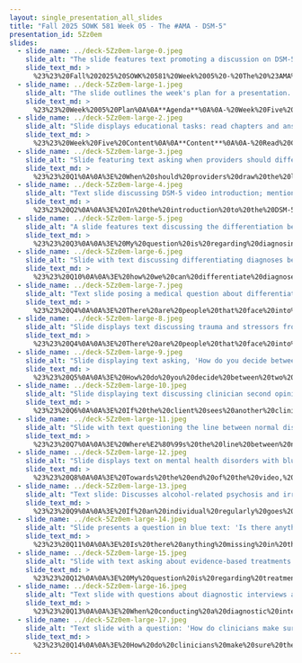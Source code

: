 ```yaml
---
layout: single_presentation_all_slides
title: "Fall 2025 SOWK 581 Week 05 - The #AMA - DSM-5"
presentation_id: 5Zz0em
slides:
  - slide_name: ../deck-5Zz0em-large-0.jpeg
    slide_alt: "The slide features text promoting a discussion on DSM-5. The left side reads 'Fall 2025 SOWK 581, WEEK 05' and 'The #AMA - DSM-5, JACOB CAMPBELL, PH.D., LICSW.' The right side shows the cover of the DSM-5-TR by the American Psychiatric Association."
    slide_text_md: >
      %23%23%20Fall%202025%20SOWK%20581%20Week%2005%20-%20The%20%23AMA%20-%20DSM-5%0A%0Atitle:%20Fall%202025%20SOWK%20581%20Week%2005%20-%20The%20%23AMA%20-%20DSM-5%0A%0Adate:%202025-09-22%2021:45:29%0A%0Alocation:%20Heritage%20University%0A%0Atags:%0A%0A%20%20-%20Heritage%20University%0A%20%20-%20MSW%20Program%0A%20%20-%20SOWK%20581%0A%0Apresentation_video:%20%3E%0A%20%20%5BFall%202025%20SOWK%20581%20Week%2005%5D(%22https://heritage.hosted.panopto.com/Panopto/Pages/Embed.aspx%3Fid%3Dbac16d9d-d205-4c03-9f9d-b361004efefc%26autoplay%3Dfalse%26offerviewer%3Dtrue%26showtitle%3Dtrue%26showbrand%3Dtrue%26captions%3Dfalse%26interactivity%3Dall%22)%0A%0Adescription:%20%3E%0A%0AWeek%20five%20is%20an%20asynchronous%20week,%20with%20no%20in-person%20class%20session.%20We%20will%20be%20exploring%20multicultural%20practice,%20which%20requires%20an%20understanding%20of%20theory%20and%20practice%20implementation.%20This%20week,%20students%20will%20read%20about%20(and%20take%20a%20reading%20quiz)%20multicultural%20practice.%20They%20will%20also%20look%20at%20the%20NASW%20and%20the%20indicators%20for%20cultural%20competency%20they%20lay%20out%20for%20social%20workers.%20Students%20will%20also%20be%20able%20to%20consider%20how%20cultural%20factors%20are%20assessed%20within%20diagnostic%20interviews.%20During%20my%20lecture%20vido%20we%20are%20just%20completing%20the%20%23AMA%20-%20the%20DSM%20Edition%20that%20we%20ran%20out%20of%20time%20for%20in%20class.%20The%20agenda%20is%20as%20follows:%0A%0A-%20Week%20Five%20Content%0A-%20AMA%20-%20DMS-5-TR%20Edition%0A%0AThe%20Learning%20Objectives%20for%20this%20Week%20Include:%0A%0A-%20Know%20the%20NASW%20standards%20for%20cultural%20competence%0A-%20Practice%20using%20tools%20and%20strategies%20for%20assessing%20cultural%20needs%0A-%20Understand%20how%20multicultural%20worldviews%20affect%20the%20therapeutic%20relationship%0A-%20Stronger%20understanding%20of%20the%20DSM%0A%0A
  - slide_name: ../deck-5Zz0em-large-1.jpeg
    slide_alt: "The slide outlines the week's plan for a presentation. It lists the agenda as 'Week Five Content' and 'AMA - DMS-5-TR Edition.' The learning objective is to gain a stronger understanding of the DSM. Additional text includes 'Week 05 Plan,' 'Jacob Campbell, Ph.D. LICSW, Heritage University,' and 'Fall 2025 SOWK 581 Week 05.'"
    slide_text_md: >
      %23%23%20Week%2005%20Plan%0A%0A**Agenda**%0A%0A-%20Week%20Five%20Content%0A-%20AMA%20-%20DMS-5-TR%20Edition%0A%0A**Learning%20Objective**:%20Stronger%20understanding%20of%20the%20DSM%0A%0A
  - slide_name: ../deck-5Zz0em-large-2.jpeg
    slide_alt: "Slide displays educational tasks: read chapters and answer reflection questions on cultural competence in social work. Additional tasks include listening to a related podcast. Bold heading reads 'Week Five Content.'"
    slide_text_md: >
      %23%23%20Week%20Five%20Content%0A%0A**Content**%0A%0A-%20Read%20Cooper%20and%20Granucci%20Lesser%20(2022)%20Chapter%204%20_Multicultural%20Practice_%0A-%20Read%20National%20Association%20of%20Social%20Workers%20(2015)%20_Indicators%20for%20Cultural%20Competence%20in%20Social%20Work%20Practice_%0A-%20Read%20Congress%20and%20Kung%20(2012)%20_Using%20the%20_Culturagram_%20to%20Assess%20and%20Empower%20Culturally%20Diverse%20Families_%0A-%20Watch%20my%20lecture%20video%0A-%20Consider%20also%20listening%20to%20an%20episode%20of%20the%20InSocialWork%20Podcast%20about%20Diversity/Cultural%20Competence%0A%0A**Weekly%20Online%20Discussion%20Forums**%0A%0AThe%20expectation%20is%20that%20each%20of%20your%20replies%20will%20be%20substantive%20and%20provide%20meaningful%20perspectives,%20contributing%20to%20the%20forum's%20conversation%20and%20scholarship.%20They%20can%20be%20related%20to%20the%20prompts%20or%20building%20on%20conversations%20shared%20by%20peers.%20There%20are%20four%20forums%20for%20this%20week,%20and%20you%20are%20expected%20to%20make%20at%20least%20**six%20replies**%20across%20any%20of%20the%20forums.%20These%20forums%20include%20the%20following:%0A%0A-%20As%20usual,%20students%20can%20%5Breflect%20on%20the%20chapter%20four%20reading%5D(https://myheritage.heritage.edu/ICS/Academics/SOWK/SOWK_581/2526_FA-SOWK_581-0/%F0%9F%92%BB_W-05_922-928.jnz%3Fportlet%3DGroup_Discussion_Forums%26screen%3DPostView%26screenType%3Dchange%26id%3D0a56d8bd-b0ca-4bf2-a18e-15092ad5df6e)%20and%20the%20discussion%20of%20the%20vignettes%20and%20multicultural%20practice.%0A-%20The%20textbook%20provides%20some%20specific%20tools%20related%20to%20multicultural%20practice,%20and%20students%20can%20provide%20an%20%5Bexample%20of%20using%20the%20culturagram%20or%20ADDRESSING%5D(https://myheritage.heritage.edu/ICS/Academics/SOWK/SOWK_581/2526_FA-SOWK_581-0/%F0%9F%92%BB_W-05_922-928.jnz%3Fportlet%3DGroup_Discussion_Forums%26screen%3DPostView%26screenType%3Dchange%26id%3Df755a594-f3e7-46e8-b2f1-87d65e57429e).%0A-%20Some%20of%20the%20questions%20in%20last%20week's%20AMA%20-%20The%20DSM%20edition%20were%20about%20understanding%20culture%20related%20to%20the%20DSM.%20The%20American%20Psychiatric%20Association%20provides%20a%20%5Bcultural%20formulation%20interview%20(CFI)%20and%20you%20can%20engage%20in%20a%20forum%20learning%20about%20it%20more%5D(https://myheritage.heritage.edu/ICS/Academics/SOWK/SOWK_581/2526_FA-SOWK_581-0/%F0%9F%92%BB_W-05_922-928.jnz%3Fportlet%3DGroup_Discussion_Forums%26screen%3DPostView%26screenType%3Dchange%26id%3Dec947bf0-5984-4834-a4b4-8a4d6b7321e6).%0A-%20I%20want%20everybody%20to%20read%20the%20NASW's%20_Indicators%20for%20Cultural%20Competence%20in%20Social%20Work%20Practice_,%20and%20there%20is%20a%20forum%20to%20%5Bdiscuss%20your%20findings%5D(https://myheritage.heritage.edu/ICS/Academics/SOWK/SOWK_581/2526_FA-SOWK_581-0/%F0%9F%92%BB_W-05_922-928.jnz%3Fportlet%3DGroup_Discussion_Forums%26screen%3DPostView%26screenType%3Dchange%26id%3D1ede1649-f395-42a0-9fd1-30947c6c1f5c).%20It%20is%20also%20a%20space%20for%20students%20to%20listen%20to%20podcasts%20about%20diversity%20and%20cultural%20competency%20and%20reflect%20on%20them.%0A%0A**Reading%20Quizzes**%0A%0AComplete%20%5BW-05%20Reading%20Quiz%20for%20Cooper%20and%20Granucci%20Lesser%20(2022)%20Chapter%2004%5D(https://myheritage.heritage.edu/ICS/Academics/SOWK/SOWK_581/2526_FA-SOWK_581-0/Assignments.jnz%3Fportlet%3DCoursework%26screen%3DAssignmentDetailView%26screenType%3Dchange%26id%3D9d7262a2-4637-443d-acfa-ff1ac285a803)%20due%20by%20Saturday%209/27,%208:00%20AM%0A%0A
  - slide_name: ../deck-5Zz0em-large-3.jpeg
    slide_alt: "Slide featuring text asking when providers should differentiate between clients' cultural behaviors and psychiatric symptoms. Presented by Jacob Campbell, Ph.D., LICSW, for a Fall 2025 SOWK 581 course at Heritage University."
    slide_text_md: >
      %23%23%20Q1%0A%0A%3E%20When%20should%20providers%20draw%20the%20line%20when%20recognizing%20if%20their%20clients'%20symptoms%20are%20behaviors%20normal%20to%20their%20culture%20or%20just%20psychiatric%20symptoms%3F%0A%0AWhen%20distinguishing%20between%20cultural%20norms%20and%20psychiatric%20symptoms,%20use%20a%20cultural%20formulation%20approach.%20If%20a%20belief%20is%20culturally%20normative%20and%20not%20causing%20impairment,%20it%20may%20not%20be%20pathologized.%0A%0ACultural%20Formulation%20Interviews%0A%0A
  - slide_name: ../deck-5Zz0em-large-4.jpeg
    slide_alt: "Text slide discussing DSM-5 video introduction; mentions gambling as a process addiction, questions on inclusion of gaming and sex addiction, mental health issues. Footer: Jacob Campbell, Heritage University, Fall 2025 SOWK 581 Week 05."
    slide_text_md: >
      %23%23%20Q2%0A%0A%3E%20In%20the%20introduction%20to%20the%20DSM-5%20video,%20the%20professor%20states%20that%20gambling%20is%20now%20considered%20only%20a%20process%20addiction.%20What%20does%20he%20mean%20by%20this%3F%20Also,%20in%20the%20past,%20DSMs'%20explanations%20and%20courses%20have%20discussed%20the%20potential%20incorporation%20of%20gaming%20and%20sex%20addiction%20as%20a%20part%20of%20the%20DSM.%20Even%20in%20my%20SUD%20courses,%20they%20have%20discussed%20these%20addictions%20as%20actual%20diagnosable%20mental%20health%20issues%20that%20should%20be%20addressed%20and%20corrected.%20So%20why%20haven't%20these%20been%20added%3F%0A%0AGambling%20is%20now%20recognized%20as%20a%20behavioral%20addiction%20in%20the%20DSM%20due%20to%20sufficient%20research.%0A%5BPsychiatry.org%20-%20Internet%20Gaming%5D(https://www.psychiatry.org/patients-families/internet-gaming)%0A%0A
  - slide_name: ../deck-5Zz0em-large-5.jpeg
    slide_alt: "A slide features text discussing the differentiation between similar conditions, like generalized anxiety and panic disorder, emphasizing careful examination of symptoms. Includes names: Jacob Campbell, Ph.D., LICSW, Heritage University. 'Fall 2025 SOWK 581 Week 05.'"
    slide_text_md: >
      %23%23%20Q3%0A%0A%3E%20My%20question%20is%20regarding%20diagnosing;%20how%20can%20we%20differentiate%20between%20similar%20conditions,%20for%20example,%20generalized%20anxiety%20disorder%20and%20panic%20disorder%3F%20I%20know%20we%20have%20to%20carefully%20examine%20the%20symptoms,%20but%20I%20think%20it%20can%20become%20very%20confusing%20at%20the%20beginning%20as%20we%20begin%20diagnosing.%0A%0ADifferentiating%20similar%20diagnoses%20like%20GAD%20and%20panic%20disorder%20relies%20on%20DSM%20differential%20guidelines.%20Experience%20helps,%20but%20it%E2%80%99s%20about%20recognizing%20unique%20criteria%20for%20each%20diagnosis%0A%0A
  - slide_name: ../deck-5Zz0em-large-6.jpeg
    slide_alt: "Slide with text discussing differentiating diagnoses between similar conditions, focusing on misdiagnosis concerns. Context includes author's name, Jacob Campbell, Ph.D., LICSW, Heritage University, and course details: Fall 2025 SOWK 581 Week 05."
    slide_text_md: >
      %23%23%20Q10%0A%0A%3E%20how%20we%20can%20differentiate%20diagnoses%20between%20similar%20conditions.%20I'm%20sure%20people%20have%20been%20misdiagnosed%20before,%20and%20I'm%20wondering%20how%20we%20can%20tell%20two%20apart%20if%20they%20are%20teetering%20between%20the%20conditions.%0A%0A
  - slide_name: ../deck-5Zz0em-large-7.jpeg
    slide_alt: "Text slide posing a medical question about differentiating diagnoses of anxiety disorders. It notes the need for careful symptom examination and mentions potential confusion. Includes Fall 2025 SOWK 581, Week 05, Jacob Campbell, Ph.D., LICSW, Heritage University."
    slide_text_md: >
      %23%23%20Q4%0A%0A%3E%20There%20are%20people%20that%20face%20into%20trauma%20and%20able%20to%20trust,%20according%20to%20the%20DSM-5%20and%20talks%20about%20two%20different%20types%20of%20stressors.%20How%20can%20we%20define%20the%20different%20types%20of%20stressors%20to%20client%20they%20are%20facing%3F%20For%20example,%20there%20is%20posttraumatic%20stress%20disorder%20ana%20acute%20stress%20disorder.%0A%0A
  - slide_name: ../deck-5Zz0em-large-8.jpeg
    slide_alt: "Slide displays text discussing trauma and stressors from DSM-5. It differentiates stressor types affecting clients, such as posttraumatic stress disorder and acute stress disorder. At the bottom, it credits Jacob Campbell, Ph.D. LICSW, Heritage University, with a note 'Fall 2025 SOWK 581 Week 05.'"
    slide_text_md: >
      %23%23%20Q4%0A%0A%3E%20There%20are%20people%20that%20face%20into%20trauma%20and%20able%20to%20trust,%20according%20to%20the%20DSM-5%20and%20talks%20about%20two%20different%20types%20of%20stressors.%20How%20can%20we%20define%20the%20different%20types%20of%20stressors%20to%20client%20they%20are%20facing%3F%20For%20example,%20there%20is%20posttraumatic%20stress%20disorder%20ana%20acute%20stress%20disorder.%0A%0A
  - slide_name: ../deck-5Zz0em-large-9.jpeg
    slide_alt: "Slide displaying text asking, 'How do you decide between two possible diagnoses that share symptoms? How do you handle situations where a client disagrees with their diagnosis?' It's titled 'Fall 2025 SOWK 581 Week 05' by Jacob Campbell, Ph.D., LICSW, Heritage University."
    slide_text_md: >
      %23%23%20Q5%0A%0A%3E%20How%20do%20you%20decide%20between%20two%20possible%20diagnoses%20that%20share%20symptoms%3F%20Another%20question%20I%20have%20is%20How%20do%20you%20handle%20situations%20where%20a%20client%20disagrees%20with%20their%20diagnosis%3F%0A%0A%0AIf%20a%20client%20disagrees%20with%20a%20diagnosis,%20using%20psychoeducation%20and%20a%20collaborative%20approach%20is%20key.%20Involuntary%20settings%20might%20have%20more%20disagreement,%20but%20focusing%20on%20understanding%20and%20client%20education%20can%20help.%0A%0A
  - slide_name: ../deck-5Zz0em-large-10.jpeg
    slide_alt: "Slide displaying text discussing clinician second opinions and differing diagnoses. Includes name, title, institution, and course details: 'Jacob Campbell, Ph.D. LICSW, Heritage University, Fall 2025 SOWK 581 Week 05.'"
    slide_text_md: >
      %23%23%20Q6%0A%0A%3E%20If%20the%20client%20sees%20another%20clinician%20for%20a%20second%20opinion,%20how%20should%20one%20go%20about%20it%20when%20the%20diagnosis%20may%20be%20different%20between%20clinicians%20(the%20other%20clinician%20and%20me)%3F%20Or%20the%20opposite%20occurs,%20where%20they%20come%20to%20me%20for%20a%20second%20opinion,%20and%20I%20believe%20their%20diagnosis%20is%20different%20from%20their%20first%20clinician%3F%0A%0AWhen%20a%20client%20gets%20a%20second%20opinion,%20review%20prior%20records%20and%20note%20both%20diagnoses.%20Transparency%20about%20differing%20clinical%20opinions%20is%20important,%20and%20documenting%20both%20perspectives%20can%20clarify%20your%20assessment.%0A%0A
  - slide_name: ../deck-5Zz0em-large-11.jpeg
    slide_alt: "Slide with text questioning the line between normal distress and diagnosable disorders, specifically anxiety. Contains footer with presenter's name, university affiliation, and course information (Fall 2025 SOWK 581 Week 05)."
    slide_text_md: >
      %23%23%20Q7%0A%0A%3E%20Where%E2%80%99s%20the%20line%20between%20normal%20distress%20and%20a%20diagnosable%20disorder%3F%20For%20example,%20people%20can%20feel%20anxious,%20but%20how%20much%20do%20they%20have%20to%20have%20that%20normal%20distress%20to%20be%20diagnosed%20with%20an%20anxiety%20disorder%3F%0A%0AThe%20line%20between%20normal%20distress%20and%20a%20diagnosable%20disorder%20is%20about%20how%20intense,%20long-lasting,%20and%20impairing%20the%20symptoms%20are.%20If%20anxiety%20or%20distress%20disrupts%20daily%20life%20significantly,%20it%20may%20meet%20the%20criteria%20for%20a%20disorder.%0A%0A
  - slide_name: ../deck-5Zz0em-large-12.jpeg
    slide_alt: "Slide displays text on mental health disorders with blue headings and white background. It discusses correlations between schizoaffective disorder, schizophrenia, bipolar disorders, and addictions. Mentions Professor Kinter and video analysis.Text:'Towards the end of the video, Professor Kinter showed an old list of the frequency of diagnoses where he was employed. Given your experience and immense knowledge, do you think there is a correlation between schizoaffective disorder, schizophrenia, bipolar disorders, and addictive disorders, mainly alcohol, cannabis, and other substances?They are all, in one way or another, involve psychoses - they all affect the mind and lose touch with reality.Jacob Campbell, Ph.D. LICSWHeritage UniversityFall 2025 SOWK 581 Week 05'"
    slide_text_md: >
      %23%23%20Q8%0A%0A%3E%20Towards%20the%20end%20of%20the%20video,%20Professor%20Kinter%20showed%20an%20old%20list%20of%20the%20frequency%20of%20diagnoses%20where%20he%20was%20employed.%20Given%20your%20experience%20and%20immense%20knowledge,%20do%20you%20think%20there%20is%20a%20correlation%20between%20schizoaffective%20disorder,%20schizophrenia,%20bipolar%20disorders,%20and%20addictive%20disorders,%20mainly%20alcohol,%20cannabis,%20and%20other%20substances%3F%20%0A%0AThey%20are%20all,%20in%20one%20way%20or%20another,%20involve%20psychoses%20-%20they%20all%20affect%20the%20mind%20and%20lose%20touch%20with%20reality.%0A%0AThere%20can%20be%20a%20correlation%20between%20disorders%20like%20schizoaffective%20disorder,%20schizophrenia,%20bipolar%20disorder,%20and%20substance%20use%20disorders.%20They%20can%20overlap%20because%20all%20can%20involve%20psychosis%20or%20losing%20touch%20with%20reality.%0A%0A
  - slide_name: ../deck-5Zz0em-large-13.jpeg
    slide_alt: "Text slide: Discusses alcohol-related psychosis and irreversible brain damage leading to schizophrenia-like symptoms. Highlights diagnostic challenges due to symptom similarities. Presented by Jacob Campbell, Ph.D. LICSW, Heritage University, Fall 2025 SOWK 581 Week 05."
    slide_text_md: >
      %23%23%20Q9%0A%0A%3E%20If%20an%20individual%20regularly%20goes%20into%20an%20alcohol%20related%20psychosis,%20which%20is%20normally%20not%20permanent,%20but%20heavy%20alcohol%20use%20damages%20the%20brain,%20resulting%20in%20permanent%20brain%20damage,%20and%20elements%20of%20schizophrenia%20are%20now%20present,%20what%20would%20your%20diagnosis%20look%20like%3F%0A%3E%20%0A%3E%20The%20two%20mirror%20each%20other%20so%20well,%20in%20my%20eyes,%20that%20if%20there's%20no%20known%20or%20disclosed%20alcohol%20or%20substance%20use,%20then%20one%20could%20easily%20mistake%20one%20for%20the%20other.%0A%0AWith%20alcohol-related%20psychosis%20and%20potential%20brain%20damage,%20symptoms%20can%20mimic%20schizophrenia.%20Consider%20substance%20history%20and%20whether%20symptoms%20persist%20independently%20to%20refine%20the%20diagnosis.%0A%0A
  - slide_name: ../deck-5Zz0em-large-14.jpeg
    slide_alt: "Slide presents a question in blue text: 'Is there anything missing in the DSM that could be beneficial to diagnosing individuals?' Footer: 'Jacob Campbell, Ph.D. LICSW, Heritage University, Fall 2025 SOWK 581 Week 05.'"
    slide_text_md: >
      %23%23%20Q11%0A%0A%3E%20Is%20there%20anything%20missing%20in%20the%20DSM%20that%20could%20be%20beneficial%20to%20diagnosing%20individuals%3F%0A%0ADSM%20might%20benefit%20from%20a%20continuum-based%20model%20and%20a%20greater%20focus%20on%20strengths%20and%20resilience.%20It%E2%80%99s%20important%20to%20look%20beyond%20just%20diagnoses%20and%20consider%20positive%20factors%20in%20treatment%20planning%0A%0A%0A
  - slide_name: ../deck-5Zz0em-large-15.jpeg
    slide_alt: "Slide with text asking about evidence-based treatments for borderline personality disorder and treatment plans for schizophrenia. Context shows a presentation by Jacob Campbell from Heritage University, Fall 2025 SOWK 581 Week 05."
    slide_text_md: >
      %23%23%20Q12%0A%0A%3E%20My%20question%20is%20regarding%20treatment.%20What%20are%20evidence-based%20treatments%20for%20borderline%20personality%20disorder%3F%20Also,%20what%20does%20a%20treatment%20plan%20look%20like%20for%20a%20person%20with%20schizophrenia%3F%0A%0AFor%20borderline%20personality%20disorder,%20DBT%20is%20a%20key%20evidence-based%20treatment.%20For%20schizophrenia,%20treatment%20often%20includes%20antipsychotic%20medication%20and%20supportive%20therapies.%20Cognitive-behavioral%20approaches%20may%20be%20used%20if%20the%20client%20has%20insight,%20but%20the%20core%20is%20symptom%20management%20and%20support.%0A%0A
  - slide_name: ../deck-5Zz0em-large-16.jpeg
    slide_alt: "Text slide with questions about diagnostic interviews and mistakes by new clinicians. Context includes Jacob Campbell, Ph.D., LICSW, Heritage University, and course details: Fall 2025 SOWK 581 Week 05."
    slide_text_md: >
      %23%23%20Q13%0A%0A%3E%20When%20conducting%20a%20diagnostic%20interview,%20how%20do%20you%20balance%20being%20thorough%20without%20overwhelming%20the%20client%3F%0AWhat%20are%20some%20common%20mistakes%20you%20see%20new%20clinicians%20make%20during%20the%20diagnostic%20process%3F%20How%20can%20we%20avoid%20them%3F%0A%0A
  - slide_name: ../deck-5Zz0em-large-17.jpeg
    slide_alt: "Text slide with a question: 'How do clinicians make sure they aren’t just focusing on the diagnosis but also the whole person?' Includes presenter details and context: Jacob Campbell, Ph.D., LICSW, Heritage University, Fall 2025 SOWK 581 Week 05."
    slide_text_md: >
      %23%23%20Q14%0A%0A%3E%20How%20do%20clinicians%20make%20sure%20they%20aren%E2%80%99t%20just%20focusing%20on%20the%20diagnosis%20but%20also%20the%20whole%20person%3F%0A
---
```

